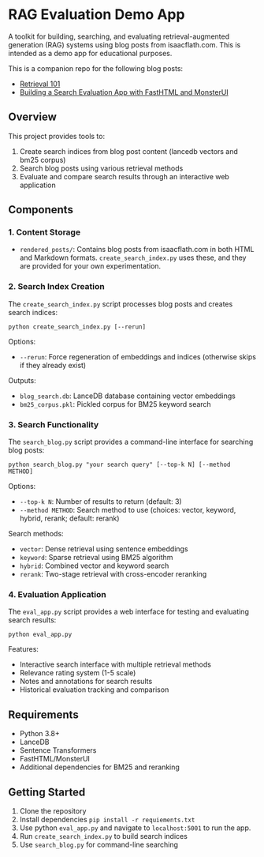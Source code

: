 # RAG Evaluation Demo App

A toolkit for building, searching, and evaluating retrieval-augmented generation (RAG) systems using blog posts from isaacflath.com.  This is intended as a demo app for educational purposes.

This is a companion repo for the following blog posts:
- [Retrieval 101](https://isaacflath.com/blog/blog_post?fpath=posts%2F2025-03-17-Retrieval101.ipynb)
- [Building a Search Evaluation App with FastHTML and MonsterUI](https://isaacflath.com/blog/blog_post?fpath=posts%2F2025-03-18-Builing-a-search-eval-app-fasthtml-monsterui.ipynb)

## Overview

This project provides tools to:

1. Create search indices from blog post content (lancedb vectors and bm25 corpus)
2. Search blog posts using various retrieval methods
3. Evaluate and compare search results through an interactive web application

## Components

### 1. Content Storage

- `rendered_posts/`: Contains blog posts from isaacflath.com in both HTML and Markdown formats.  `create_search_index.py` uses these, and they are provided for your own experimentation.

### 2. Search Index Creation

The `create_search_index.py` script processes blog posts and creates search indices:

```
python create_search_index.py [--rerun]
```

Options:
- `--rerun`: Force regeneration of embeddings and indices (otherwise skips if they already exist)

Outputs:
- `blog_search.db`: LanceDB database containing vector embeddings
- `bm25_corpus.pkl`: Pickled corpus for BM25 keyword search

### 3. Search Functionality

The `search_blog.py` script provides a command-line interface for searching blog posts:

```
python search_blog.py "your search query" [--top-k N] [--method METHOD]
```

Options:
- `--top-k N`: Number of results to return (default: 3)
- `--method METHOD`: Search method to use (choices: vector, keyword, hybrid, rerank; default: rerank)

Search methods:
- `vector`: Dense retrieval using sentence embeddings
- `keyword`: Sparse retrieval using BM25 algorithm
- `hybrid`: Combined vector and keyword search
- `rerank`: Two-stage retrieval with cross-encoder reranking

### 4. Evaluation Application

The `eval_app.py` script provides a web interface for testing and evaluating search results:

```
python eval_app.py
```

Features:
- Interactive search interface with multiple retrieval methods
- Relevance rating system (1-5 scale)
- Notes and annotations for search results
- Historical evaluation tracking and comparison

## Requirements

- Python 3.8+
- LanceDB
- Sentence Transformers
- FastHTML/MonsterUI
- Additional dependencies for BM25 and reranking

## Getting Started

1. Clone the repository
2. Install dependencies `pip install -r requiements.txt`
3. Use python `eval_app.py` and navigate to `localhost:5001` to run the app.
4. Run `create_search_index.py` to build search indices
5. Use `search_blog.py` for command-line searching